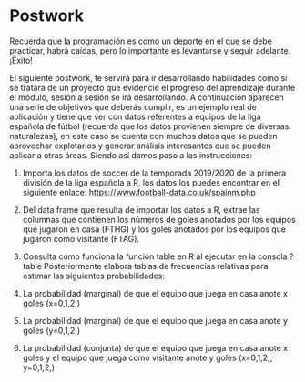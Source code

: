 # Postwork

Recuerda que la programación es como un deporte en el que se debe practicar, habrá caídas, pero lo importante es levantarse y seguir adelante. ¡Éxito!

El siguiente postwork, te servirá para ir desarrollando habilidades como si se tratara de un proyecto que evidencie el progreso del aprendizaje durante el módulo, sesión a sesión se irá desarrollando. A continuación aparecen una serie de objetivos que deberás cumplir, es un ejemplo real de aplicación y tiene que ver con datos referentes a equipos de la liga española de fútbol (recuerda que los datos provienen siempre de diversas naturalezas), en este caso se cuenta con muchos datos que se pueden aprovechar explotarlos y generar análisis interesantes que se pueden aplicar a otras áreas. Siendo así damos paso a las instrucciones:

1. Importa los datos de soccer de la temporada 2019/2020 de la primera división de la liga española a R, los datos los puedes encontrar en el siguiente enlace: https://www.football-data.co.uk/spainm.php

2. Del data frame que resulta de importar los datos a R, extrae las columnas que contienen los números de goles anotados por los equipos que jugaron en casa (FTHG) y los goles anotados por los equipos que jugaron como visitante (FTAG).

3. Consulta cómo funciona la función table en R al ejecutar en la consola ?table Posteriormente elabora tablas de frecuencias relativas para estimar las siguientes probabilidades:
4. La probabilidad (marginal) de que el equipo que juega en casa anote x goles (x=0,1,2,)
5. La probabilidad (marginal) de que el equipo que juega en casa anote y goles (y=0,1,2,)
6. La probabilidad (conjunta) de que el equipo que juega en casa anote x goles y el equipo que juega como visitante anote y goles (x=0,1,2,, y=0,1,2,)
